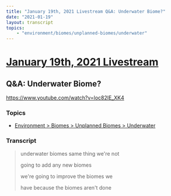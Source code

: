 ```yaml
---
title: "January 19th, 2021 Livestream Q&A: Underwater Biome?"
date: "2021-01-19"
layout: transcript
topics:
    - "environment/biomes/unplanned-biomes/underwater"
---
```

# [January 19th, 2021 Livestream](../2021-01-19.md)
## Q&A: Underwater Biome?
https://www.youtube.com/watch?v=loc82lE_XK4

### Topics
* [Environment > Biomes > Unplanned Biomes > Underwater](../topics/environment/biomes/unplanned-biomes/underwater.md)

### Transcript

> underwater biomes same thing we're not
> 
> going to add any new biomes
> 
> we're going to improve the biomes we
> 
> have because the biomes aren't done
> 
